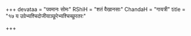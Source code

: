 +++
devataa = "पवमानः सोमः"
RShiH = "शतं वैखानसाः"
ChandaH = "गायत्री"
title = "१७ य उग्रेभ्यश्चिदोजीयाञ्छूरेभ्यश्चिच्छूरतरः"

+++
